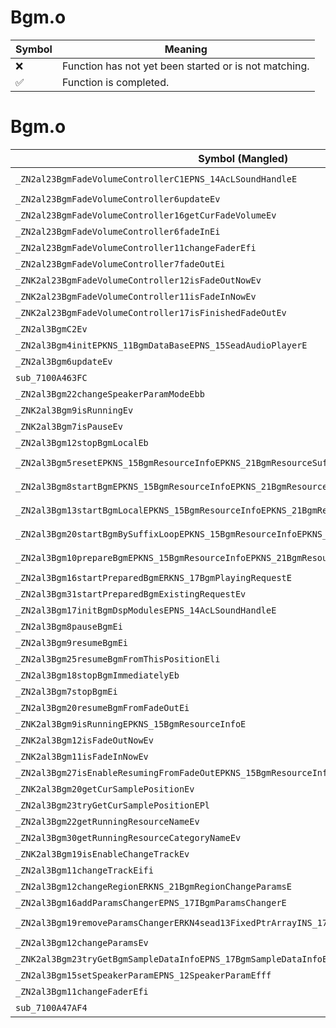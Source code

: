 # Bgm.o
| Symbol | Meaning 
| ------------- | ------------- 
| :x: | Function has not yet been started or is not matching. 
| :white_check_mark: | Function is completed. 


# Bgm.o
| Symbol (Mangled) | Symbol (Demangled) | Decompiled? |
| ------------- |  ------------- | ------------- |
| `_ZN2al23BgmFadeVolumeControllerC1EPNS_14AcLSoundHandleE` | `al::BgmFadeVolumeController::BgmFadeVolumeController(al::AcLSoundHandle *)` | :x: |
| `_ZN2al23BgmFadeVolumeController6updateEv` | `al::BgmFadeVolumeController::update(void)` | :x: |
| `_ZN2al23BgmFadeVolumeController16getCurFadeVolumeEv` | `al::BgmFadeVolumeController::getCurFadeVolume(void)` | :x: |
| `_ZN2al23BgmFadeVolumeController6fadeInEi` | `al::BgmFadeVolumeController::fadeIn(int)` | :x: |
| `_ZN2al23BgmFadeVolumeController11changeFaderEfi` | `al::BgmFadeVolumeController::changeFader(float,int)` | :x: |
| `_ZN2al23BgmFadeVolumeController7fadeOutEi` | `al::BgmFadeVolumeController::fadeOut(int)` | :x: |
| `_ZNK2al23BgmFadeVolumeController12isFadeOutNowEv` | `al::BgmFadeVolumeController::isFadeOutNow(void)const` | :x: |
| `_ZNK2al23BgmFadeVolumeController11isFadeInNowEv` | `al::BgmFadeVolumeController::isFadeInNow(void)const` | :x: |
| `_ZNK2al23BgmFadeVolumeController17isFinishedFadeOutEv` | `al::BgmFadeVolumeController::isFinishedFadeOut(void)const` | :x: |
| `_ZN2al3BgmC2Ev` | `al::Bgm::Bgm(void)` | :x: |
| `_ZN2al3Bgm4initEPKNS_11BgmDataBaseEPNS_15SeadAudioPlayerE` | `al::Bgm::init(al::BgmDataBase const*,al::SeadAudioPlayer *)` | :x: |
| `_ZN2al3Bgm6updateEv` | `al::Bgm::update(void)` | :x: |
| `sub_7100A463FC` | `` | :x: |
| `_ZN2al3Bgm22changeSpeakerParamModeEbb` | `al::Bgm::changeSpeakerParamMode(bool,bool)` | :x: |
| `_ZNK2al3Bgm9isRunningEv` | `al::Bgm::isRunning(void)const` | :x: |
| `_ZNK2al3Bgm7isPauseEv` | `al::Bgm::isPause(void)const` | :x: |
| `_ZN2al3Bgm12stopBgmLocalEb` | `al::Bgm::stopBgmLocal(bool)` | :x: |
| `_ZN2al3Bgm5resetEPKNS_15BgmResourceInfoEPKNS_21BgmResourceSuffixInfoE` | `al::Bgm::reset(al::BgmResourceInfo const*,al::BgmResourceSuffixInfo const*)` | :x: |
| `_ZN2al3Bgm8startBgmEPKNS_15BgmResourceInfoEPKNS_21BgmResourceSuffixInfoEliib` | `al::Bgm::startBgm(al::BgmResourceInfo const*,al::BgmResourceSuffixInfo const*,long,int,int,bool)` | :x: |
| `_ZN2al3Bgm13startBgmLocalEPKNS_15BgmResourceInfoEPKNS_21BgmResourceSuffixInfoEliibb` | `al::Bgm::startBgmLocal(al::BgmResourceInfo const*,al::BgmResourceSuffixInfo const*,long,int,int,bool,bool)` | :x: |
| `_ZN2al3Bgm20startBgmBySuffixLoopEPKNS_15BgmResourceInfoEPKNS_21BgmResourceSuffixInfoEliib` | `al::Bgm::startBgmBySuffixLoop(al::BgmResourceInfo const*,al::BgmResourceSuffixInfo const*,long,int,int,bool)` | :x: |
| `_ZN2al3Bgm10prepareBgmEPKNS_15BgmResourceInfoEPKNS_21BgmResourceSuffixInfoEliibb` | `al::Bgm::prepareBgm(al::BgmResourceInfo const*,al::BgmResourceSuffixInfo const*,long,int,int,bool,bool)` | :x: |
| `_ZN2al3Bgm16startPreparedBgmERKNS_17BgmPlayingRequestE` | `al::Bgm::startPreparedBgm(al::BgmPlayingRequest const&)` | :x: |
| `_ZN2al3Bgm31startPreparedBgmExistingRequestEv` | `al::Bgm::startPreparedBgmExistingRequest(void)` | :x: |
| `_ZN2al3Bgm17initBgmDspModulesEPNS_14AcLSoundHandleE` | `al::Bgm::initBgmDspModules(al::AcLSoundHandle *)` | :x: |
| `_ZN2al3Bgm8pauseBgmEi` | `al::Bgm::pauseBgm(int)` | :x: |
| `_ZN2al3Bgm9resumeBgmEi` | `al::Bgm::resumeBgm(int)` | :x: |
| `_ZN2al3Bgm25resumeBgmFromThisPositionEli` | `al::Bgm::resumeBgmFromThisPosition(long,int)` | :x: |
| `_ZN2al3Bgm18stopBgmImmediatelyEb` | `al::Bgm::stopBgmImmediately(bool)` | :x: |
| `_ZN2al3Bgm7stopBgmEi` | `al::Bgm::stopBgm(int)` | :x: |
| `_ZN2al3Bgm20resumeBgmFromFadeOutEi` | `al::Bgm::resumeBgmFromFadeOut(int)` | :x: |
| `_ZNK2al3Bgm9isRunningEPKNS_15BgmResourceInfoE` | `al::Bgm::isRunning(al::BgmResourceInfo const*)const` | :x: |
| `_ZNK2al3Bgm12isFadeOutNowEv` | `al::Bgm::isFadeOutNow(void)const` | :x: |
| `_ZNK2al3Bgm11isFadeInNowEv` | `al::Bgm::isFadeInNow(void)const` | :x: |
| `_ZN2al3Bgm27isEnableResumingFromFadeOutEPKNS_15BgmResourceInfoE` | `al::Bgm::isEnableResumingFromFadeOut(al::BgmResourceInfo const*)` | :x: |
| `_ZNK2al3Bgm20getCurSamplePositionEv` | `al::Bgm::getCurSamplePosition(void)const` | :x: |
| `_ZN2al3Bgm23tryGetCurSamplePositionEPl` | `al::Bgm::tryGetCurSamplePosition(long *)` | :x: |
| `_ZN2al3Bgm22getRunningResourceNameEv` | `al::Bgm::getRunningResourceName(void)` | :x: |
| `_ZN2al3Bgm30getRunningResourceCategoryNameEv` | `al::Bgm::getRunningResourceCategoryName(void)` | :x: |
| `_ZNK2al3Bgm19isEnableChangeTrackEv` | `al::Bgm::isEnableChangeTrack(void)const` | :x: |
| `_ZN2al3Bgm11changeTrackEifi` | `al::Bgm::changeTrack(int,float,int)` | :x: |
| `_ZN2al3Bgm12changeRegionERKNS_21BgmRegionChangeParamsE` | `al::Bgm::changeRegion(al::BgmRegionChangeParams const&)` | :x: |
| `_ZN2al3Bgm16addParamsChangerEPNS_17IBgmParamsChangerE` | `al::Bgm::addParamsChanger(al::IBgmParamsChanger *)` | :x: |
| `_ZN2al3Bgm19removeParamsChangerERKN4sead13FixedPtrArrayINS_17IBgmParamsChangerELi5EEE` | `al::Bgm::removeParamsChanger(sead::FixedPtrArray<al::IBgmParamsChanger,5> const&)` | :x: |
| `_ZN2al3Bgm12changeParamsEv` | `al::Bgm::changeParams(void)` | :x: |
| `_ZNK2al3Bgm23tryGetBgmSampleDataInfoEPNS_17BgmSampleDataInfoE` | `al::Bgm::tryGetBgmSampleDataInfo(al::BgmSampleDataInfo *)const` | :x: |
| `_ZN2al3Bgm15setSpeakerParamEPNS_12SpeakerParamEfff` | `al::Bgm::setSpeakerParam(al::SpeakerParam *,float,float,float)` | :x: |
| `_ZN2al3Bgm11changeFaderEfi` | `al::Bgm::changeFader(float,int)` | :x: |
| `sub_7100A47AF4` | `` | :x: |
